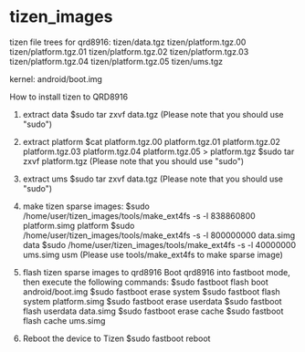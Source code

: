 tizen_images
============

tizen file trees for qrd8916:
tizen/data.tgz
tizen/platform.tgz.00
tizen/platform.tgz.01
tizen/platform.tgz.02
tizen/platform.tgz.03
tizen/platform.tgz.04
tizen/platform.tgz.05
tizen/ums.tgz

kernel:
android/boot.img

How to install tizen to QRD8916

1. extract data
$sudo tar zxvf data.tgz
(Please note that you should use "sudo")

2. extract platform
$cat platform.tgz.00  platform.tgz.01  platform.tgz.02  platform.tgz.03  platform.tgz.04  platform.tgz.05 > platform.tgz
$sudo tar zxvf platform.tgz
(Please note that you should use "sudo")

3. extract ums
$sudo tar zxvf data.tgz
(Please note that you should use "sudo")

4. make tizen sparse images:
$sudo /home/user/tizen_images/tools/make_ext4fs -s -l 838860800 platform.simg platform
$sudo /home/user/tizen_images/tools/make_ext4fs -s -l 800000000 data.simg data
$sudo /home/user/tizen_images/tools/make_ext4fs -s -l 40000000 ums.simg usm
(Please use tools/make_ext4fs to make sparse image)

5. flash tizen sparse images to qrd8916
Boot qrd8916 into fastboot mode, then execute the following commands:
$sudo fastboot flash boot android/boot.img
$sudo fastboot erase system
$sudo fastboot flash system platform.simg
$sudo fastboot erase userdata
$sudo fastboot flash userdata data.simg
$sudo fastboot erase cache
$sudo fastboot flash cache ums.simg

6. Reboot the device to Tizen
$sudo fastboot reboot

